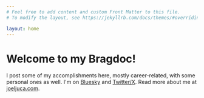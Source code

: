 ```yaml
---
# Feel free to add content and custom Front Matter to this file.
# To modify the layout, see https://jekyllrb.com/docs/themes/#overriding-theme-defaults

layout: home
---
```


# Welcome to my Bragdoc!

I post some of my accomplishments here, mostly career-related, with some personal ones as well. I'm on [Bluesky](https://bsky.app/profile/joeljuca.com) and [Twitter/X](https://x.com/holyshtjoe). Read more about me at [joeljuca.com](https://joeljuca.com).
